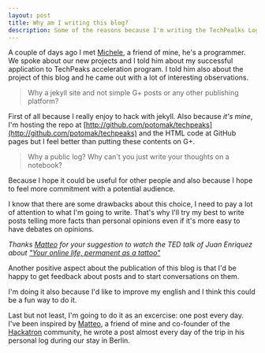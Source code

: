 ```yaml
---
layout: post
title: Why am I writing this blog?
description: Some of the reasons because I'm writing the TechPealks Log.
---
```


A couple of days ago I met [Michele](http://twitter.com/realfuzzy), a friend of mine, he's a programmer. We spoke about our new projects and I told him about my successful application to TechPeaks acceleration program. I told him also about the project of this blog and he came out with a lot of interesting observations.

> Why a jekyll site and not simple G+ posts or any other publishing platform?

First of all because I really enjoy to hack with jekyll. Also because *it's mine*, I'm hosting the repo at [http://github.com/potomak/techpeaks](http://github.com/potomak/techpeaks) and the HTML code at GitHub pages but I feel better than putting these contents on G+.

> Why a public log? Why can't you just write your thoughts on a notebook?

Because I hope it could be useful for other people and also because I hope to feel more commitment with a potential audience.

I know that there are some drawbacks about this choice, I need to pay a lot of attention to what I'm going to write. That's why I'll try my best to write posts telling more facts than personal opinions even if it's more easy to have debates on opinions.

*Thanks [Matteo](http://twitter.com/bugant) for your suggestion to watch the TED talk of Juan Enriquez about ["Your online life, permanent as a tattoo"](http://www.ted.com/talks/juan_enriquez_how_to_think_about_digital_tattoos.html)*

Another positive aspect about the publication of this blog is that I'd be happy to get feedback about posts and to start conversations on them.

I'm doing it also because I'd like to improve my english and I think this could be a fun way to do it.

Last but not least, I'm going to do it as an excercise: one post every day. I've been inspired by [Matteo](http://twitter.com/matteodepalo), a friend of mine and co-founder of the [Hackatron](http://hackatron.org) community, he wrote a post almost every day of the trip in his personal log during our stay in Berlin.